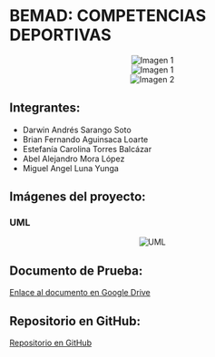 # **BEMAD: COMPETENCIAS DEPORTIVAS**
<div align="center">
    <img src="https://github.com/BrianFernandoAguinsacaLoarte/PruebaPOO/assets/131829158/6715c1a6-d1b7-4965-ae26-057fb9f7b0d1" alt="Imagen 1">
</div>

<div align="center">
    <img src="https://github.com/BrianFernandoAguinsacaLoarte/PruebaPOO/assets/131829158/6f451f7e-a1d3-447c-a3bc-e1c100745571" alt="Imagen 1">
</div>

<div align="center">
    <img src="https://github.com/BrianFernandoAguinsacaLoarte/PruebaPOO/assets/131829158/016c81ef-c3d4-4862-8275-2ceebd9cb3b2" alt="Imagen 2">
</div>

## Integrantes:

- Darwin Andrés Sarango Soto
- Brian Fernando Aguinsaca Loarte
- Estefanía Carolina Torres Balcázar
- Abel Alejandro Mora López
- Miguel Angel Luna Yunga

## Imágenes del proyecto:

### UML
<div align="center">
    <img src="https://github.com/BrianFernandoAguinsacaLoarte/PruebaPOO/assets/131829158/f2a89f01-1976-464a-bd4f-68147b448f9c" alt="UML">
</div>


## Documento de Prueba:

[Enlace al documento en Google Drive](https://drive.google.com/drive/folders/1JNDQEG24IaQpI-EorblGpXLWMFO-iv3X?usp=sharing)

## Repositorio en GitHub:

[Repositorio en GitHub](https://github.com/BrianFernandoAguinsacaLoarte/PruebaPOO.git)
